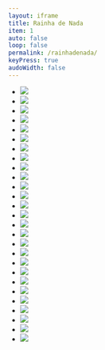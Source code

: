 ```yaml
---
layout: iframe
title: Rainha de Nada 
item: 1
auto: false
loop: false
permalink: /rainhadenada/
keyPress: true
audoWidth: false
---
```


* ![](0-CAPA.gif)
* ![](0-CONTRACAPA.gif)
* ![](3.gif)
* ![](2.gif)
* ![](1.gif)
* ![](4.gif)
* ![](5.gif)
* ![](6.gif)
* ![](7.gif)
* ![](8.gif)
* ![](9.gif)
* ![](10.gif)
* ![](11.gif)
* ![](12.gif)
* ![](13.gif)
* ![](14.gif)
* ![](15.gif)
* ![](16.gif)
* ![](17.gif)
* ![](18.gif)
* ![](19.gif)
* ![](20.gif)
* ![](21.gif)
* ![](22.gif)
* ![](23.gif)
* ![](24.gif)
* ![](25.gif)